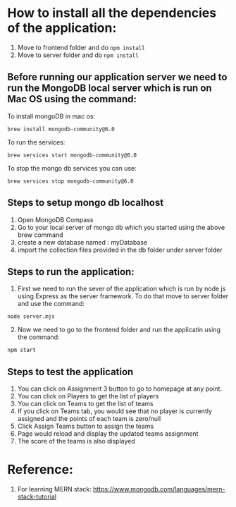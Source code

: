 # How to install all the dependencies of the application:

1. Move to frontend folder and do `npm install`
2. Move to server folder and do `npm install`

## Before running our application server we need to run the MongoDB local server which is run on Mac OS using the command:

To install mongoDB in mac os:

`brew install mongodb-community@6.0`

To run the services:

`brew services start mongodb-community@6.0`

To stop the mongo db services you can use:

`brew services stop mongodb-community@6.0`

## Steps to setup mongo db localhost

1. Open MongoDB Compass
2. Go to your local server of mongo db which you started using the above brew command
3. create a new database named : myDatabase
4. import the collection files provided in the db folder under server folder

## Steps to run the application:

1. First we need to run the sever of the application which is run by node js using Express as the server framework. To do that move to server folder and use the command:

`node server.mjs`

2. Now we need to go to the frontend folder and run the applicatin using the command:

`npm start`

## Steps to test the application

1. You can click on Assignment 3 button to go to homepage at any point.
2. You can click on Players to get the list of players
3. You can click on Teams to get the list of teams
4. If you click on Teams tab, you would see that no player is currently assigned and the points of each team is zero/null
5. Click Assign Teams button to assign the teams
6. Page would reload and display the updated teams assignment
7. The score of the teams is also displayed

# Reference:

1. For learning MERN stack: https://www.mongodb.com/languages/mern-stack-tutorial

